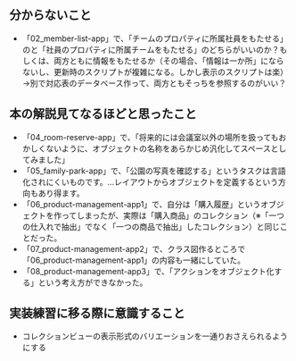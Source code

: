 ## 分からないこと
- 「02_member-list-app」で、「チームのプロパティに所属社員をもたせる」のと「社員のプロパティに所属チームをもたせる」のどちらがいいのか？もしくは、両方ともに情報をもたせるか（その場合、「情報は一か所」にならないし、更新時のスクリプトが複雑になる。しかし表示のスクリプトは楽）
→別で対応表のデータベース作って、両方ともそっちを参照するのがいい？


## 本の解説見てなるほどと思ったこと
- 「04_room-reserve-app」で、「将来的には会議室以外の場所を扱ってもおかしくないように、オブジェクトの名称をあらかじめ汎化してスペースとしてみました」
- 「05_family-park-app」で、「公園の写真を確認する」というタスクは言語化されにくいものです。…レイアウトからオブジェクトを定義するという方向もあり得ます。
- 「06_product-management-app1」で、自分は「購入履歴」というオブジェクトを作ってしまったが、実際は「購入商品」のコレクション（※「一つの仕入れで抽出」でなく「一つの商品で抽出」したコレクション）と同じことだった。
- 「07_product-management-app2」で、クラス図作るところで「06_product-management-app1」の内容も一緒にしていた。
- 「08_product-management-app3」で、「アクションをオブジェクト化する」という考え方ができなかった。


## 実装練習に移る際に意識すること
- コレクションビューの表示形式のバリエーションを一通りおさえられるようにする
